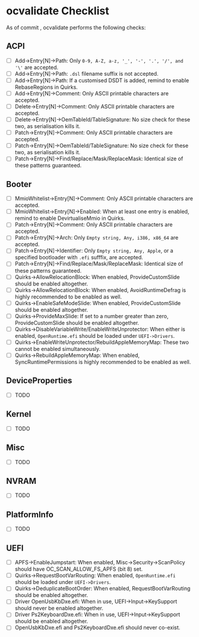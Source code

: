 ocvalidate Checklist
=====================

As of commit <TODO>, ocvalidate performs the following checks:

## ACPI
- [ ] Add->Entry[N]->Path: Only `0-9, A-Z, a-z, '_', '-', '.', '/', and '\'` are accepted.
- [ ] Add->Entry[N]->Path: `.dsl` filename suffix is not accepted.
- [ ] Add->Entry[N]->Path: If a customised DSDT is added, remind to enable RebaseRegions in Quirks.
- [ ] Add->Entry[N]->Comment: Only ASCII printable characters are accepted.
- [ ] Delete->Entry[N]->Comment: Only ASCII printable characters are accepted.
- [ ] Delete->Entry[N]->OemTableId/TableSignature: No size check for these two, as serialisation kills it.
- [ ] Patch->Entry[N]->Comment: Only ASCII printable characters are accepted.
- [ ] Patch->Entry[N]->OemTableId/TableSignature: No size check for these two, as serialisation kills it.
- [ ] Patch->Entry[N]->Find/Replace/Mask/ReplaceMask: Identical size of these patterns guaranteed.

## Booter
- [ ] MmioWhitelist->Entry[N]->Comment: Only ASCII printable characters are accepted.
- [ ] MmioWhitelist->Entry[N]->Enabled: When at least one entry is enabled, remind to enable DevirtualiseMmio in Quirks.
- [ ] Patch->Entry[N]->Comment: Only ASCII printable characters are accepted.
- [ ] Patch->Entry[N]->Arch: Only `Empty string, Any, i386, x86_64` are accepted.
- [ ] Patch->Entry[N]->Identifier: Only `Empty string, Any, Apple`, or a specified bootloader with `.efi` sufffix, are accepted.
- [ ] Patch->Entry[N]->Find/Replace/Mask/ReplaceMask: Identical size of these patterns guaranteed.
- [ ] Quirks->AllowRelocationBlock: When enabled, ProvideCustomSlide should be enabled altogether.
- [ ] Quirks->AllowRelocationBlock: When enabled, AvoidRuntimeDefrag is highly recommended to be enabled as well.
- [ ] Quirks->EnableSafeModeSlide: When enabled, ProvideCustomSlide should be enabled altogether.
- [ ] Quirks->ProvideMaxSlide: If set to a number greater than zero, ProvideCustomSlide should be enabled altogether.
- [ ] Quirks->DisableVariableWrite/EnableWriteUnprotector: When either is enabled, `OpenRuntime.efi` should be loaded under `UEFI->Drivers`.
- [ ] Quirks->EnableWriteUnprotector/RebuildAppleMemoryMap: These two cannot be enabled simultaneously.
- [ ] Quirks->RebuildAppleMemoryMap: When enabled, SyncRuntimePermissions is highly recommended to be enabled as well.

## DeviceProperties
- [ ] TODO

## Kernel
- [ ] TODO

## Misc
- [ ] TODO

## NVRAM
- [ ] TODO

## PlatformInfo
- [ ] TODO

## UEFI
- [ ] APFS->EnableJumpstart: When enabled, Misc->Security->ScanPolicy should have OC_SCAN_ALLOW_FS_APFS (bit 8) set.
- [ ] Quirks->RequestBootVarRouting: When enabled, `OpenRuntime.efi` should be loaded under `UEFI->Drivers`.
- [ ] Quirks->DeduplicateBootOrder: When enabled, RequestBootVarRouting should be enabled altogether.
- [ ] Driver OpenUsbKbDxe.efi: When in use, UEFI->Input->KeySupport should never be enabled altogether.
- [ ] Driver Ps2KeyboardDxe.efi: When in use, UEFI->Input->KeySupport should be enabled altogether.
- [ ] OpenUsbKbDxe.efi and Ps2KeyboardDxe.efi should never co-exist.
